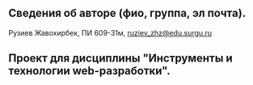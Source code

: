 ## Сведения об авторе (фио, группа, эл почта).
Рузиев Жавохирбек, ПИ 609-31м, ruziev_zhz@edu.surgu.ru
## Проект для дисциплины "Инструменты и технологии web-разработки".